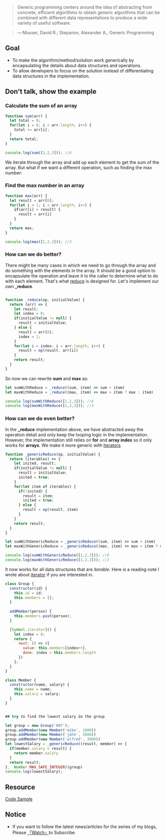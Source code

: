 > Generic programming centers around the idea of abstracting from concrete, efficient algorithms to obtain generic algorithms that can be combined with different data representations to produce a wide variety of useful software.  

> — Musser, David R.; Stepanov, Alexander A., Generic Programming

## Goal

* To make the algorithm/method/solution work generically by encapsulating the details about data structures and operations. 
* To allow developers to focus on the solution instead of differentiating data structures in the implementation.

## Don't talk, show the example

### Calculate the sum of an array

```javascript
function sum(arr) {
  let total = 0;
  for(let i = 0; i < arr.length; i++) {
    total += arr[i];
  }
  return total; 
}

console.log(sum([1,2,3])); //6
```

We iterate through the array and add up each element to get the sum of the array. But what if we want a different operation, such as finding the max number:

### Find the max number in an array

```javascript
function max(arr) {
  let result = arr[0];
  for(let i = 1; i < arr.length; i++) {
    if(arr[i] > result) {
      result = arr[i]
    }
  }
  return max; 
}

console.log(max([1,2,3])); //3
```

### How can we do better?

There might be many cases in which we need to go through the array and do something with the elements in the array. It should be a good option to encapsulate the operation and leave it to the caller to determine what to do with each element. That's what [reduce](https://developer.mozilla.org/en-US/docs/Web/JavaScript/Reference/Global_Objects/Array/Reduce) is designed for. Let's implement our own **_reduce**.

```javascript

function _reduce(op, initialValue) {
  return (arr) => {
    let result;
    let index = 0;
    if(initialValue != null) {
      result = initialValue;
    } else {
      result = arr[0];
      index = 1;
    }
    for(let i = index; i < arr.length; i++) {
      result = op(result, arr[i])
    }
    return result;
  }
}
```

So now we can rewrite **sum** and **max** as:

```javascript
let sumWithReduce = _reduce((sum, item) => sum + item)
let maxWithReduce = _reduce((max, item) => max > item ? max : item)

console.log(sumWithReduce([1,2,3])); //6
console.log(maxWithReduce([1,2,3])); //3
```

### How can we do even better?

In the **_reduce** implementation above, we have abstracted away the operation detail and only keep the looping logic in the implementation. However, the implementation still relies on **for** and **array index** so it only works for **arrays**. We make it more generic with [Iterators](https://developer.mozilla.org/en-US/docs/Web/JavaScript/Guide/Iterators_and_Generators).

```javascript
function _genericReduce(op, initialValue) {
  return (iterables) => {
    let inited, result;
    if(initialValue != null) {
      result = initialValue;
      inited = true;
    }
    for(let item of iterables) {
      if(!inited) {
        result = item;
        inited = true;
      } else {
        result = op(result, item)
      }
    }
    return result;
  }
}

let sumWithGenericReduce = _genericReduce((sum, item) => sum + item)
let maxWithGenericReduce = _genericReduce((max, item) => max > item ? max : item)

console.log(sumWithGenericReduce([1,2,3])); //6
console.log(maxWithGenericReduce([1,2,3])); //3
```

It now works for all data structures that are *iterable*. Here is a reading note I wrote about [iterator](https://github.com/n0ruSh/the-art-of-reading/issues/10) if you are interested in.


```javascript
class Group {
  constructor(id) {
    this.id = id;
    this.members = [];
  }
  
  addMember(person) {
    this.members.push(person);
  }

  [Symbol.iterator]() {
    let index = 0;
    return {
      next: () => ({
        value: this.members[index++],
        done: index > this.members.length
      })
    };
  }
}

class Member {
  constructor(name, salary) { 
    this.name = name;
    this.salary = salary;
  }
}


## try to find the lowest salary in the group

let group = new Group('007');
group.addMember(new Member('mike', 1000))
group.addMember(new Member('john', 2000))
group.addMember(new Member('alfred', 3000))
let lowestSalary = _genericReduce((result, member) => {
  if(member.salary < result) {
    return member.salary
  }
  return result;
},  Number.MAX_SAFE_INTEGER)(group)
console.log(lowestSalary);
```



## Resource

[Code Sample](https://codepen.io/n0rush/pen/MzmzEJ)

## Notice

* If you want to follow the latest news/articles for the series of my blogs, Please [「Watch」](https://github.com/n0ruSh/blogs/)to Subscribe.





